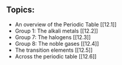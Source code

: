 ## Topics:
- An overview of the Periodic Table [[12.1]]
- Group 1: The alkali metals [[12.2]]
- Group 7: The halogens [[12.3]]
- Group 8: The noble gases [[12.4]]
- The transition elements [[12.5]]
- Across the periodic table [[12.6]]
